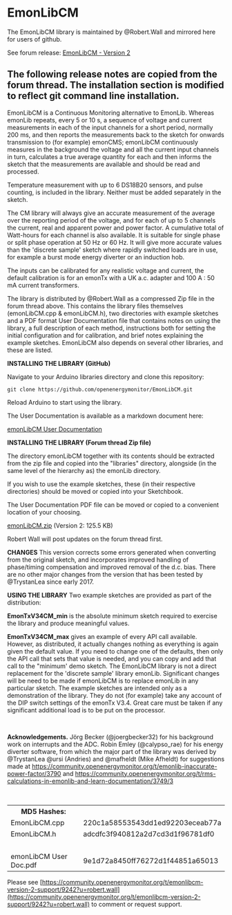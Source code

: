 # EmonLibCM

The EmonLibCM library is maintained by @Robert.Wall and mirrored here for users of github.

See forum release: [EmonLibCM - Version 2](https://community.openenergymonitor.org/t/emonlibcm-version-2/9241)

The following release notes are copied from the forum thread. The installation section is modified to reflect git command line installation.
---

EmonLibCM is a Continuous Monitoring alternative to EmonLib. Whereas emonLib repeats, every 5 or 10 s, a sequence of voltage and current measurements in each of the input channels for a short period, normally 200 ms, and then reports the measurements back to the sketch for onwards transmission to (for example) emonCMS; emonLibCM continuously measures in the background the voltage and all the current input channels in turn, calculates a true average quantity for each and then informs the sketch that the measurements are available and should be read and processed.

Temperature measurement with up to 6 DS18B20 sensors, and pulse counting, is included in the library. Neither must be added separately in the sketch.

The CM library will always give an accurate measurement of the average over the reporting period of the voltage, and for each of up to 5 channels the current, real and apparent power and power factor. A cumulative total of Watt-hours for each channel is also available. It is suitable for single phase or split phase operation at 50 Hz or 60 Hz. It will give more accurate values than the 'discrete sample' sketch where rapidly switched loads are in use, for example a burst mode energy diverter or an induction hob. 

The inputs can be calibrated for any realistic voltage and current, the default calibration is for an emonTx with a UK a.c. adapter and 100 A : 50 mA current transformers.

The library is distributed by @Robert.Wall as a compressed Zip file in the forum thread above. This contains the library files themselves (emonLibCM.cpp & emonLibCM.h), two directories with example sketches and a PDF format User Documentation file that contains notes on using the library, a full description of each method, instructions both for setting the initial configuration and for calibration, and brief notes explaining the example sketches. EmonLibCM also depends on several other libraries, and these are listed.

**INSTALLING THE LIBRARY (GitHub)**

Navigate to your Arduino libraries directory and clone this repository:

    git clone https://github.com/openenergymonitor/EmonLibCM.git
    
Reload Arduino to start using the library.

The User Documentation is available as a markdown document here:

[emonLibCM User Documentation](emonLibCM_User_Doc.md)

**INSTALLING THE LIBRARY (Forum thread Zip file)**

The directory emonLibCM together with its contents should be extracted from the zip file and copied into the "libraries" directory, alongside (in the same level of the hierarchy as) the emonLib directory.

If you wish to use the example sketches, these (in their respective directories) should be moved or copied into your Sketchbook.

The User Documentation PDF file can be moved or copied to a convenient location of your choosing.

<a class="attachment" href="https://community.openenergymonitor.org/uploads/default/original/2X/1/13d1b24912cbd3ce1f6f615c919904981a511688.zip">emonLibCM.zip</a> (Version 2: 125.5 KB)


Robert Wall will post updates on the forum thread first.

**CHANGES**
This version corrects some errors generated when converting from the original sketch, and incorporates improved handling of phase/timing compensation and improved removal of the d.c. bias. There are no other major changes from the version that has been tested by @TrystanLea since early 2017.

**USING THE LIBRARY**
Two example sketches are provided as part of the distribution:

**EmonTxV34CM_min** is the absolute minimum sketch required to exercise the library and produce meaningful values.

**EmonTxV34CM_max** gives an example of every API call available. However, as distributed, it actually changes nothing as everything is again given the default value. If you need to change one of the defaults, then only the API call that sets that value is needed, and you can copy and add that call to the "minimum' demo sketch.
The EmonLibCM library is not a direct replacement for the 'discrete sample' library emonLib. Significant changes will be need to be made if emonLibCM is to replace emonLib in any particular sketch.
The example sketches are intended only as a demonstration of the library. They do not (for example) take any account of the DIP switch settings of the emonTx V3.4. Great care must be taken if any significant additional load is to be put on the processor.

&nbsp;

**Acknowledgements.**
Jörg Becker (@joergbecker32) for his background work on interrupts and the ADC.
Robin Emley (@calypso_rae) for his energy diverter software, from which the major part of the library was derived by @TrystanLea 
@ursi (Andries) and @mafheldt (Mike Afheldt) for suggestions made at https://community.openenergymonitor.org/t/emonlib-inaccurate-power-factor/3790 and https://community.openenergymonitor.org/t/rms-calculations-in-emonlib-and-learn-documentation/3749/3

&nbsp;

<table>
<th>MD5 Hashes:</th><th>&nbsp;</th>
<tr><td>EmonLibCM.cpp</td><td>220c1a58553543dd1ed92203eceab77a</td></tr>
<tr><td>EmonLibCM.h</td><td> adcdfc3f940812a2d7cd3d1f96781df0</td></tr>
<tr><td>&nbsp;</td></tr>
<tr><td>emonLibCM User Doc.pdf</td><td>9e1d72a8450ff76272d1f44851a65013</td></tr>
</table>

Please see [https://community.openenergymonitor.org/t/emonlibcm-version-2-support/9242?u=robert.wall](https://community.openenergymonitor.org/t/emonlibcm-version-2-support/9242?u=robert.wall) to comment or request support.
